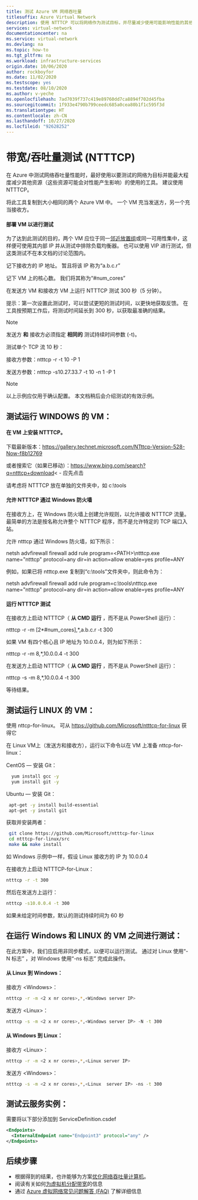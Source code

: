```yaml
---
title: 测试 Azure VM 网络吞吐量
titlesuffix: Azure Virtual Network
description: 使用 NTTTCP 可以将网络作为测试目标，并尽量减少使用可能影响性能的其他资源。
services: virtual-network
documentationcenter: na
ms.service: virtual-network
ms.devlang: na
ms.topic: how-to
ms.tgt_pltfrm: na
ms.workload: infrastructure-services
origin.date: 10/06/2020
author: rockboyfor
ms.date: 11/02/2020
ms.testscope: yes
ms.testdate: 08/10/2020
ms.author: v-yeche
ms.openlocfilehash: 7ad7039f737c419e89760dd7ca8894f702d45fba
ms.sourcegitcommit: 1f933e4790b799ceedc685a0cea80b1f1c595f3d
ms.translationtype: HT
ms.contentlocale: zh-CN
ms.lasthandoff: 10/27/2020
ms.locfileid: "92628252"
---
```

# <a name="bandwidththroughput-testing-ntttcp"></a>带宽/吞吐量测试 (NTTTCP)

在 Azure 中测试网络吞吐量性能时，最好使用以要测试的网络为目标并能最大程度减少其他资源（这些资源可能会对性能产生影响）的使用的工具。 建议使用 NTTTCP。

将此工具复制到大小相同的两个 Azure VM 中。 一个 VM 充当发送方，另一个充当接收方。

#### <a name="deploying-vms-for-testing"></a>部署 VM 以进行测试
为了达到此测试的目的，两个 VM 应位于同一[邻近放置组](../virtual-machines/windows/co-location.md)或同一可用性集中，这样便可使用其内部 IP 并从测试中排除负载均衡器。 也可以使用 VIP 进行测试，但这类测试不在本文档的讨论范围内。

记下接收方的 IP 地址。 暂且将该 IP 称为“a.b.c.r”

记下 VM 上的核心数。 我们将其称为“\#num\_cores”

在发送方 VM 和接收方 VM 上运行 NTTTCP 测试 300 秒（5 分钟）。

提示：第一次设置此测试时，可以尝试更短的测试时间，以更快地获取反馈。 在工具按预期工作后，将测试时间延长到 300 秒，以获取最准确的结果。

> [!NOTE]
> 发送方 **和** 接收方必须指定 **相同的** 测试持续时间参数 (-t)。

测试单个 TCP 流 10 秒：

接收方参数：ntttcp -r -t 10 -P 1

发送方参数：ntttcp -s10.27.33.7 -t 10 -n 1 -P 1

> [!NOTE]
> 以上示例应仅用于确认配置。 本文档稍后会介绍测试的有效示例。

## <a name="testing-vms-running-windows"></a>测试运行 WINDOWS 的 VM：

#### <a name="get-ntttcp-onto-the-vms"></a>在 VM 上安装 NTTTCP。

下载最新版本：<https://gallery.technet.microsoft.com/NTttcp-Version-528-Now-f8b12769>

或者搜索它（如果已移动）：<https://www.bing.com/search?q=ntttcp+download>\< - 应先点击

请考虑将 NTTTCP 放在单独的文件夹中，如 c:\\tools

#### <a name="allow-ntttcp-through-the-windows-firewall"></a>允许 NTTTCP 通过 Windows 防火墙
在接收方上，在 Windows 防火墙上创建允许规则，以允许接收 NTTTCP 流量。 最简单的方法是按名称允许整个 NTTTCP 程序，而不是允许特定的 TCP 端口入站。

允许 ntttcp 通过 Windows 防火墙，如下所示：

netsh advfirewall firewall add rule program=\<PATH\>\\ntttcp.exe name="ntttcp" protocol=any dir=in action=allow enable=yes profile=ANY

例如，如果已将 ntttcp.exe 复制到“c:\\tools”文件夹中，则此命令为： 

netsh advfirewall firewall add rule program=c:\\tools\\ntttcp.exe name="ntttcp" protocol=any dir=in action=allow enable=yes profile=ANY

#### <a name="running-ntttcp-tests"></a>运行 NTTTCP 测试

在接收方上启动 NTTTCP（ **从 CMD 运行** ，而不是从 PowerShell 运行）：

ntttcp -r -m [2\*\#num\_cores],\*,a.b.c.r -t 300

如果 VM 有四个核心且 IP 地址为 10.0.0.4，则为如下所示：

ntttcp -r -m 8,\*,10.0.0.4 -t 300

在发送方上启动 NTTTCP（ **从 CMD 运行** ，而不是从 PowerShell 运行）：

ntttcp -s -m 8,\*,10.0.0.4 -t 300 

等待结果。

## <a name="testing-vms-running-linux"></a>测试运行 LINUX 的 VM：

使用 nttcp-for-linux。 可从 <https://github.com/Microsoft/ntttcp-for-linux> 获得它

在 Linux VM上（发送方和接收方），运行以下命令以在 VM 上准备 nttcp-for-linux：

CentOS — 安装 Git：
``` bash
  yum install gcc -y  
  yum install git -y
```
Ubuntu — 安装 Git：
``` bash
 apt-get -y install build-essential  
 apt-get -y install git
```
获取并安装两者：
``` bash
 git clone https://github.com/Microsoft/ntttcp-for-linux
 cd ntttcp-for-linux/src
 make && make install
```

如 Windows 示例中一样，假设 Linux 接收方的 IP 为 10.0.0.4

在接收方上启动 NTTTCP-for-Linux：

``` bash
ntttcp -r -t 300
```

然后在发送方上运行：

``` bash
ntttcp -s10.0.0.4 -t 300
```

如果未给定时间参数，默认的测试持续时间为 60 秒

## <a name="testing-between-vms-running-windows-and-linux"></a>在运行 Windows 和 LINUX 的 VM 之间进行测试：

在此方案中，我们应启用非同步模式，以便可以运行测试。 通过对 Linux 使用“-N 标志”  ，对 Windows 使用“-ns 标志”  完成此操作。

#### <a name="from-linux-to-windows"></a>从 Linux 到 Windows：

接收方 \<Windows>：

``` bash
ntttcp -r -m <2 x nr cores>,*,<Windows server IP>
```

发送方 \<Linux>：

``` bash
ntttcp -s -m <2 x nr cores>,*,<Windows server IP> -N -t 300
```

#### <a name="from-windows-to-linux"></a>从 Windows 到 Linux：

接收方 \<Linux>：

``` bash
ntttcp -r -m <2 x nr cores>,*,<Linux server IP>
```

发送方 \<Windows>：

``` bash
ntttcp -s -m <2 x nr cores>,*,<Linux  server IP> -ns -t 300
```
## <a name="testing-cloud-service-instances"></a>测试云服务实例：
需要将以下部分添加到 ServiceDefinition.csdef
```xml
<Endpoints>
  <InternalEndpoint name="Endpoint3" protocol="any" />
</Endpoints> 
```

## <a name="next-steps"></a>后续步骤
* 根据得到的结果，也许能够为方案[优化网络吞吐量计算机](virtual-network-optimize-network-bandwidth.md)。
* 阅读有关如何[为虚拟机分配带宽](virtual-machine-network-throughput.md)的信息
* 通过 [Azure 虚拟网络常见问题解答 (FAQ)](virtual-networks-faq.md) 了解详细信息

<!-- Update_Description: update meta properties, wording update, update link -->